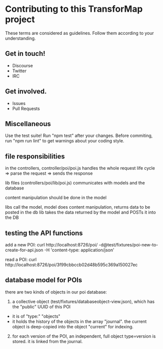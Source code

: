 # Contributing to this TransforMap project

These terms are considered as guidelines. Follow them according to your understanding.

## Get in touch!

- Discourse
- Twitter
- IRC

## Get involved.

- Issues
- Pull Requests

## Miscellaneous

Use the test suite! Run "npm test" after your changes.
Before commiting, run "npm run lint" to get warnings about your coding style.

## file responsibilities

in the controllers, controller/poi/poi.js handles the whole request life cycle
  => parse the request
  => sends the response

lib files (controllers/poi/lib/poi.js) communicates with models and the database

content manipulation should be done in the model

libs call the model, model does content manipulation, returns data to be posted in the db
lib takes the data returned by the model and POSTs it into the DB

## testing the API functions

add a new POI:
  curl http://localhost:8726/poi/ -d@test/fixtures/poi-new-to-create-for-api.json -H 'content-type: application/json'

read a POI:
  curl http://localhost:8726/poi/3f99cbbccb02d48b595c369a150027ec

## database model for POIs

there are two kinds of objects in our poi database:

1. a collective object (test/fixtures/databaseobject-view.json), which has the "public" UUID of this POI
  * it is of "type:" "objects"
  * it holds the history of the objects in the array "journal". the current object is deep-copied into the object "current" for indexing.
2. for each version of the POI, an independent, full object type=version is stored. it is linked from the journal.
